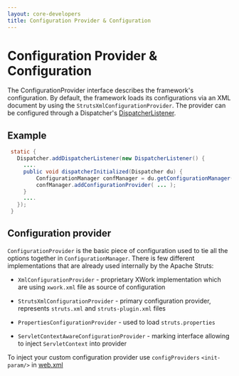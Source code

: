 ```yaml
---
layout: core-developers
title: Configuration Provider & Configuration
---
```


# Configuration Provider & Configuration

The ConfigurationProvider interface describes the framework's configuration\. By default, the framework loads its configurations via an XML document by using the `StrutsXmlConfigurationProvider`\. The provider can be configured through a Dispatcher's [DispatcherListener](dispatcher-listener.html)\.

## Example



```java
 static {
   Dispatcher.addDispatcherListener(new DispatcherListener() {
     ....
     public void dispatcherInitialized(Dispatcher du) {
         ConfigurationManager confManager = du.getConfigurationManager();
         confManager.addConfigurationProvider( ... );
     }
     ....
   });
 }

```

## Configuration provider


`ConfigurationProvider` is the basic piece of configuration used to tie all the options together in `ConfigurationManager`\. There is few different implementations that are already used internally by the Apache Struts:

+ `XmlConfigurationProvider` \- proprietary XWork implementation which are using `xwork.xml` file as source of configuration 

+ `StrutsXmlConfigurationProvider` \- primary configuration provider, represents `struts.xml` and `struts-plugin.xml` files

+ `PropertiesConfigurationProvider` \- used to load `struts.properties`
+ `ServletContextAwareConfigurationProvider` \- marking interface allowing to inject `ServletContext` into provider

To inject your custom configuration provider use `configProviders` `<init-param/>` in [web.xml](web-xml.html)
